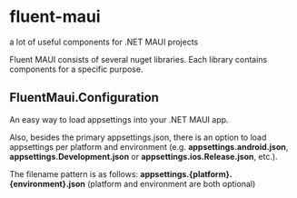 # fluent-maui
a lot of useful components for .NET MAUI projects

Fluent MAUI consists of several nuget libraries. Each library contains components for a specific purpose.

## FluentMaui.Configuration
An easy way to load appsettings into your .NET MAUI app.

Also, besides the primary appsettings.json, there is an option to load appsettings per platform and environment (e.g. **appsettings.android.json**, **appsettings.Development.json** or **appsettings.ios.Release.json**, etc.).

The filename pattern is as follows: **appsettings.{platform}.{environment}.json** (platform and environment are both optional)